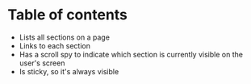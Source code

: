 # Table of contents

- Lists all sections on a page
- Links to each section
- Has a scroll spy to indicate which section is currently visible on the user's screen
- Is sticky, so it's always visible
